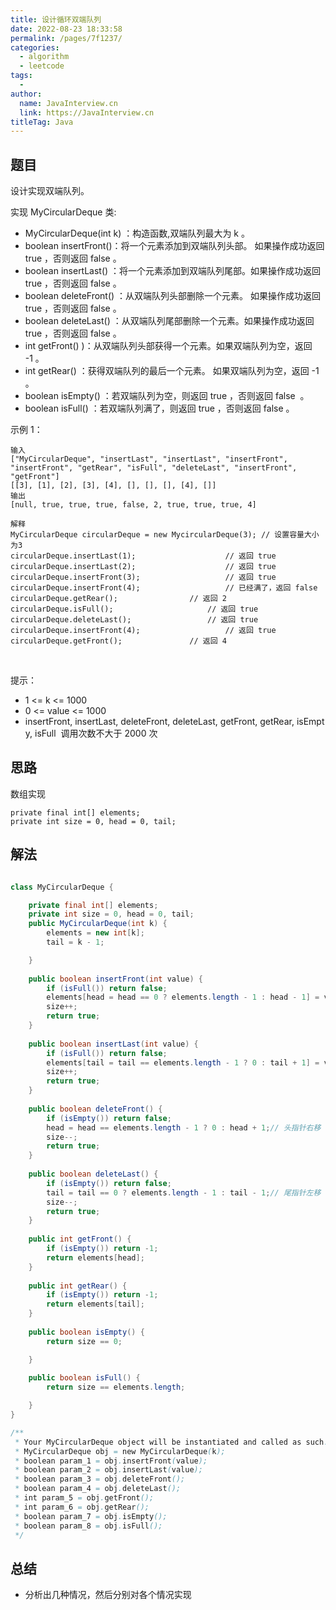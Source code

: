 ```yaml
---
title: 设计循环双端队列
date: 2022-08-23 18:33:58
permalink: /pages/7f1237/
categories:
  - algorithm
  - leetcode
tags:
  - 
author: 
  name: JavaInterview.cn
  link: https://JavaInterview.cn
titleTag: Java
---
```



## 题目

设计实现双端队列。

实现 MyCircularDeque 类:

- MyCircularDeque(int k) ：构造函数,双端队列最大为 k 。
- boolean insertFront()：将一个元素添加到双端队列头部。 如果操作成功返回 true ，否则返回 false 。
- boolean insertLast() ：将一个元素添加到双端队列尾部。如果操作成功返回 true ，否则返回 false 。
- boolean deleteFront() ：从双端队列头部删除一个元素。 如果操作成功返回 true ，否则返回 false 。
- boolean deleteLast() ：从双端队列尾部删除一个元素。如果操作成功返回 true ，否则返回 false 。
- int getFront() )：从双端队列头部获得一个元素。如果双端队列为空，返回 -1 。
- int getRear() ：获得双端队列的最后一个元素。 如果双端队列为空，返回 -1 。
- boolean isEmpty() ：若双端队列为空，则返回 true ，否则返回 false  。
- boolean isFull() ：若双端队列满了，则返回 true ，否则返回 false 。

示例 1：

    输入
    ["MyCircularDeque", "insertLast", "insertLast", "insertFront", "insertFront", "getRear", "isFull", "deleteLast", "insertFront", "getFront"]
    [[3], [1], [2], [3], [4], [], [], [], [4], []]
    输出
    [null, true, true, true, false, 2, true, true, true, 4]
    
    解释
    MyCircularDeque circularDeque = new MycircularDeque(3); // 设置容量大小为3
    circularDeque.insertLast(1);			        // 返回 true
    circularDeque.insertLast(2);			        // 返回 true
    circularDeque.insertFront(3);			        // 返回 true
    circularDeque.insertFront(4);			        // 已经满了，返回 false
    circularDeque.getRear();  				// 返回 2
    circularDeque.isFull();				        // 返回 true
    circularDeque.deleteLast();			        // 返回 true
    circularDeque.insertFront(4);			        // 返回 true
    circularDeque.getFront();				// 返回 4
 
 

提示：

- 1 <= k <= 1000
- 0 <= value <= 1000
- insertFront, insertLast, deleteFront, deleteLast, getFront, getRear, isEmpty, isFull  调用次数不大于 2000 次



## 思路

数组实现
 
    private final int[] elements;
    private int size = 0, head = 0, tail;
 


## 解法
```java

class MyCircularDeque {

    private final int[] elements;
    private int size = 0, head = 0, tail;
    public MyCircularDeque(int k) {
        elements = new int[k];
        tail = k - 1;

    }
    
    public boolean insertFront(int value) {
        if (isFull()) return false;
        elements[head = head == 0 ? elements.length - 1 : head - 1] = value;// 头指针左移
        size++;
        return true;
    }
    
    public boolean insertLast(int value) {
        if (isFull()) return false;
        elements[tail = tail == elements.length - 1 ? 0 : tail + 1] = value;// 尾指针右移
        size++;
        return true;
    }
    
    public boolean deleteFront() {
        if (isEmpty()) return false;
        head = head == elements.length - 1 ? 0 : head + 1;// 头指针右移
        size--;
        return true;
    }
    
    public boolean deleteLast() {
        if (isEmpty()) return false;
        tail = tail == 0 ? elements.length - 1 : tail - 1;// 尾指针左移
        size--;
        return true;
    }
    
    public int getFront() {
        if (isEmpty()) return -1;
        return elements[head];
    }
    
    public int getRear() {
        if (isEmpty()) return -1;
        return elements[tail];
    }
    
    public boolean isEmpty() {
        return size == 0;

    }
    
    public boolean isFull() {
        return size == elements.length;

    }
}

/**
 * Your MyCircularDeque object will be instantiated and called as such:
 * MyCircularDeque obj = new MyCircularDeque(k);
 * boolean param_1 = obj.insertFront(value);
 * boolean param_2 = obj.insertLast(value);
 * boolean param_3 = obj.deleteFront();
 * boolean param_4 = obj.deleteLast();
 * int param_5 = obj.getFront();
 * int param_6 = obj.getRear();
 * boolean param_7 = obj.isEmpty();
 * boolean param_8 = obj.isFull();
 */
```

## 总结

- 分析出几种情况，然后分别对各个情况实现 

